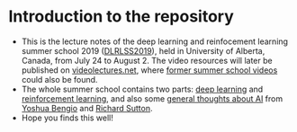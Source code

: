 # Introduction to the repository
* This is the lecture notes of the deep learning and reinfocement learning summer school 2019 ([DLRLSS2019](https://dlrlsummerschool.ca/)), held in University of Alberta, Canada, from July 24 to August 2. The video resources will later be published on [videolectures.net](http://videolectures.net/), where [former summer school videos](http://videolectures.net/DLRLsummerschool2018_toronto/) could also be found.<br>
* The whole summer school contains two parts: [deep learning](https://github.com/HIT-SMC/Public-Presentations/blob/master/DLRLSS2019/Deep%20Learning/readme.md) and [reinforcement learning](https://github.com/HIT-SMC/Public-Presentations/blob/master/DLRLSS2019/Reinforcement%20learning/readme.md), and also some [general thoughts about AI](https://github.com/HIT-SMC/Public-Presentations/tree/master/DLRLSS2019/General%20thoughts%20about%20AI) from [Yoshua Bengio](https://mila.quebec/en/yoshua-bengio/) and [Richard Sutton](http://incompleteideas.net/). 
* Hope you finds this well!

